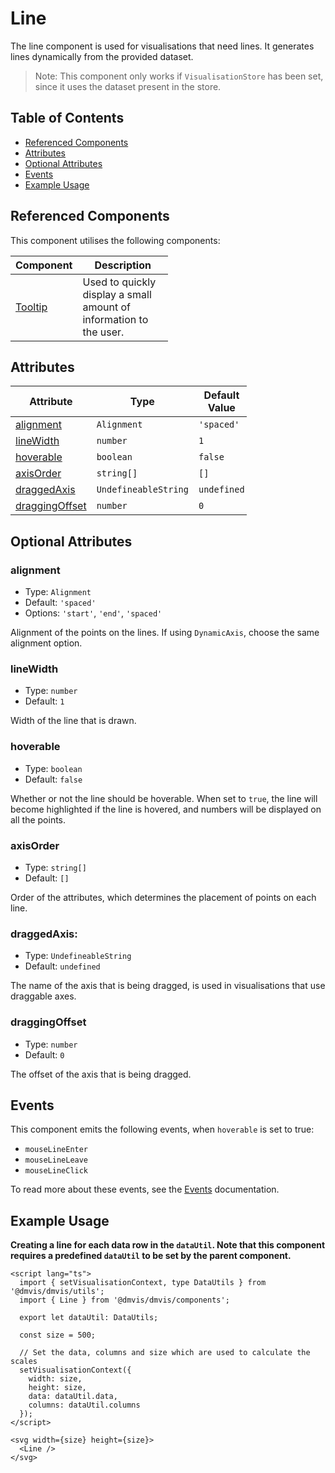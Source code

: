 # Line

The line component is used for visualisations that need lines. It generates lines dynamically from the provided dataset.

> Note: This component only works if `VisualisationStore` has been set, since it uses the dataset present in the store.

## Table of Contents

- [Referenced Components](#referenced-components)
- [Attributes](#attributes)
- [Optional Attributes](#optional-attributes)
- [Events](#events)
- [Example Usage](#example-usage)

## Referenced Components

This component utilises the following components:

<table style="width: 50%">
  <thead>
    <tr>
      <th style="width: 20%;">Component</th>
      <th style="width: 80%;">Description</th>
    </tr>
  </thead>
  <tbody>
    <tr>
      <td><a href="#/components/Tooltip.md">Tooltip</a></td>
      <td>Used to quickly display a small amount of information to the user.</td>
    </tr>
  </tbody>
</table>

## Attributes

<table style="width: 75%">
  <thead>
    <tr>
      <th style="width: 33%;">Attribute</th>
      <th style="width: 33%;">Type</th>
      <th style="width: 33%;">Default Value</th>
    </tr>
  </thead>
  <tbody>
    <tr>
      <td><a href="#components/Line?id=alignment">alignment</a></td>
      <td><code>Alignment</code></td>
      <td><code>'spaced'</code></td>
    </tr>
    <tr>
      <td><a href='#components/Line?id=linewidth'>lineWidth</a></td>
      <td><code>number</code></td>
      <td><code>1</code></td>
    </tr>
    <tr>
      <td><a href='#components/Line?id=hoverable'>hoverable</a></td>
      <td><code>boolean</code></td>
      <td><code>false</code></td>
    </tr>
    <tr>
      <td><a href='#components/Line?id=axisorder'>axisOrder</a></td>
      <td><code>string[]</code></td>
      <td><code>[]</code></td>
    </tr>
    <tr>
      <td><a href='#components/Line?id=draggedaxis'>draggedAxis</a></td>
      <td><code>UndefineableString</code></td>
      <td><code>undefined</code></td>
    </tr>
    <tr>
      <td><a href='#components/Line?id=draggingoffset'>draggingOffset</a></td>
      <td><code>number</code></td>
      <td><code>0</code></td>
    </tr>
  </tbody>
</table>

## Optional Attributes

### alignment

- Type: `Alignment`
- Default: `'spaced'`
- Options: `'start'`, `'end'`, `'spaced'`

Alignment of the points on the lines. If using `DynamicAxis`, choose the same alignment option.

### lineWidth

- Type: `number`
- Default: `1`

Width of the line that is drawn.

### hoverable

- Type: `boolean`
- Default: `false`

Whether or not the line should be hoverable. When set to `true`, the line will become highlighted if the line is hovered, and numbers will be displayed on all the points.

### axisOrder

- Type: `string[]`
- Default: `[]`

Order of the attributes, which determines the placement of points on each line.

### draggedAxis:

- Type: `UndefineableString`
- Default: `undefined`

The name of the axis that is being dragged, is used in visualisations that use draggable axes.

### draggingOffset

- Type: `number`
- Default: `0`

The offset of the axis that is being dragged.

## Events

This component emits the following events, when `hoverable` is set to true:

- `mouseLineEnter`
- `mouseLineLeave`
- `mouseLineClick`

To read more about these events, see the [Events](../utils/Events.md) documentation.

## Example Usage

<b>Creating a line for each data row in the `dataUtil`. Note that this component requires a predefined `dataUtil` to be set by the parent component. </b>

```svelte
<script lang="ts">
  import { setVisualisationContext, type DataUtils } from '@dmvis/dmvis/utils';
  import { Line } from '@dmvis/dmvis/components';

  export let dataUtil: DataUtils;

  const size = 500;

  // Set the data, columns and size which are used to calculate the scales
  setVisualisationContext({
    width: size,
    height: size,
    data: dataUtil.data,
    columns: dataUtil.columns
  });
</script>

<svg width={size} height={size}>
  <Line />
</svg>
```
